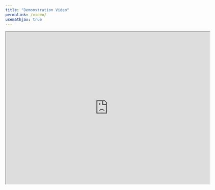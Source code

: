 ```yaml
---
title: "Demonstration Video"
permalink: /video/
usemathjax: true
---
```


<iframe src="https://drive.google.com/file/d/16FhjhUemeCCg1LtCnYfXCZF3Io3f4y43/preview" width="640" height="480"></iframe>